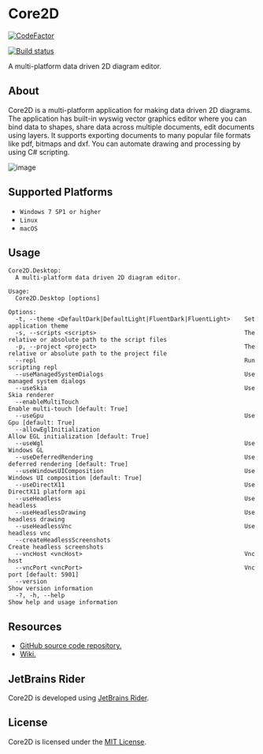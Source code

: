 # Core2D

[![CodeFactor](https://www.codefactor.io/repository/github/wieslawsoltes/core2d/badge)](https://www.codefactor.io/repository/github/wieslawsoltes/core2d)

[![Build status](https://dev.azure.com/wieslawsoltes/GitHub/_apis/build/status/Sources/Core2D)](https://dev.azure.com/wieslawsoltes/GitHub/_build/latest?definitionId=54)

A multi-platform data driven 2D diagram editor.

## About

Core2D is a multi-platform application for making data driven 2D diagrams. 
The application has built-in wyswig vector graphics editor where you can bind data to shapes, 
share data across multiple documents, edit documents using layers. 
It supports exporting documents to many popular file formats like pdf, bitmaps and dxf. 
You can automate drawing and processing by using C# scripting.

![image](https://user-images.githubusercontent.com/2297442/131457859-94a2c5c3-f85c-4ac0-a7b0-ec07e86595b7.png)

## Supported Platforms

* `Windows 7 SP1 or higher`
* `Linux`
* `macOS`

## Usage

```
Core2D.Desktop:
  A multi-platform data driven 2D diagram editor.

Usage:
  Core2D.Desktop [options]

Options:
  -t, --theme <DefaultDark|DefaultLight|FluentDark|FluentLight>    Set application theme
  -s, --scripts <scripts>                                          The relative or absolute path to the script files
  -p, --project <project>                                          The relative or absolute path to the project file
  --repl                                                           Run scripting repl
  --useManagedSystemDialogs                                        Use managed system dialogs
  --useSkia                                                        Use Skia renderer
  --enableMultiTouch                                               Enable multi-touch [default: True]
  --useGpu                                                         Use Gpu [default: True]
  --allowEglInitialization                                         Allow EGL initialization [default: True]
  --useWgl                                                         Use Windows GL
  --useDeferredRendering                                           Use deferred rendering [default: True]
  --useWindowsUIComposition                                        Use Windows UI composition [default: True]
  --useDirectX11                                                   Use DirectX11 platform api
  --useHeadless                                                    Use headless
  --useHeadlessDrawing                                             Use headless drawing
  --useHeadlessVnc                                                 Use headless vnc
  --createHeadlessScreenshots                                      Create headless screenshots
  --vncHost <vncHost>                                              Vnc host
  --vncPort <vncPort>                                              Vnc port [default: 5901]
  --version                                                        Show version information
  -?, -h, --help                                                   Show help and usage information
```

## Resources

* [GitHub source code repository.](https://github.com/wieslawsoltes/Core2D)
* [Wiki.](https://github.com/wieslawsoltes/Core2D/wiki)

## JetBrains Rider

Core2D is developed using [JetBrains Rider](https://www.jetbrains.com/rider/).

## License

Core2D is licensed under the [MIT License](LICENSE.TXT).
